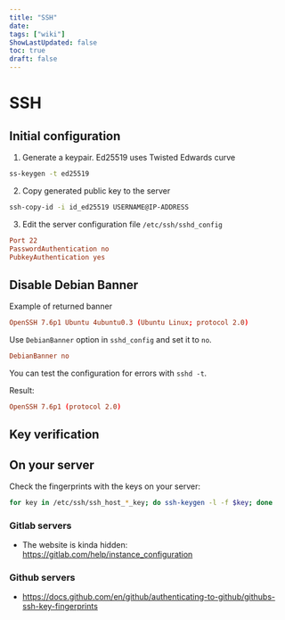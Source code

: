 ```yaml
---
title: "SSH"
date: 
tags: ["wiki"]
ShowLastUpdated: false
toc: true
draft: false
---
```


# SSH

## Initial configuration

1. Generate a keypair. Ed25519 uses Twisted Edwards curve

```sh
ss-keygen -t ed25519
```

2. Copy generated public key to the server

```sh
ssh-copy-id -i id_ed25519 USERNAME@IP-ADDRESS
```

3. Edit the server configuration file `/etc/ssh/sshd_config`

```conf
Port 22
PasswordAuthentication no
PubkeyAuthentication yes
```
## Disable Debian Banner 

Example of returned banner

```conf
OpenSSH 7.6p1 Ubuntu 4ubuntu0.3 (Ubuntu Linux; protocol 2.0)
```

Use `DebianBanner` option in `sshd_config` and set it to `no`.
```conf
DebianBanner no
```

You can test the configuration for errors with `sshd -t`.

Result:

```conf
OpenSSH 7.6p1 (protocol 2.0)
```

## Key verification 

## On your server

Check the fingerprints with the keys on your server:

```sh
for key in /etc/ssh/ssh_host_*_key; do ssh-keygen -l -f $key; done
```

### Gitlab servers

- The website is kinda hidden: <https://gitlab.com/help/instance_configuration>

### Github servers

- <https://docs.github.com/en/github/authenticating-to-github/githubs-ssh-key-fingerprints>



